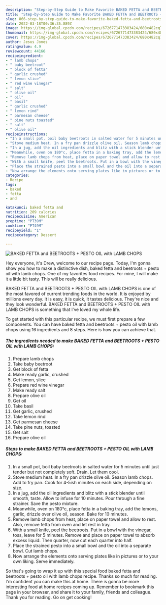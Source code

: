 ```yaml
---
description: "Step-by-Step Guide to Make Favorite BAKED FETTA and BEETROOTS + PESTO OIL with LAMB CHOPS"
title: "Step-by-Step Guide to Make Favorite BAKED FETTA and BEETROOTS + PESTO OIL with LAMB CHOPS"
slug: 866-step-by-step-guide-to-make-favorite-baked-fetta-and-beetroots-pesto-oil-with-lamb-chops
date: 2022-03-18T00:36:35.889Z
image: https://img-global.cpcdn.com/recipes/6726771473383424/680x482cq70/baked-fetta-and-beetroots-pesto-oil-with-lamb-chops-recipe-main-photo.jpg
thumbnail: https://img-global.cpcdn.com/recipes/6726771473383424/680x482cq70/baked-fetta-and-beetroots-pesto-oil-with-lamb-chops-recipe-main-photo.jpg
cover: https://img-global.cpcdn.com/recipes/6726771473383424/680x482cq70/baked-fetta-and-beetroots-pesto-oil-with-lamb-chops-recipe-main-photo.jpg
author: Jesus Jones
ratingvalue: 4.9
reviewcount: 44166
recipeingredient:
- " lamb chops"
- " baby beetroot"
- " block of fetta"
- " garlic crushed"
- " lemon slice"
- " red wine vinegar"
- " salt"
- " olive oil"
- " oil"
- " basil"
- " garlic crushed"
- " lemon rind"
- " parmesan cheese"
- " pine nuts toasted"
- " salt"
- " olive oil"
recipeinstructions:
- "In a small pot, boil baby beetroots in salted water for 5 minutes until just tender but not completely soft. Drain. Let them cool."
- "Stove medium heat. In a fry pan drizzle olive oil. Season lamb chops. Add to fry pan. Cook for 4-5ish minutes on each side, depending on size."
- "In a jug, add the oil ingredients and blitz with a stick blender until smooth, taste. Allow to infuse for 10 minutes. Pour through a fine strainer. Save the pesto mixture."
- "Meanwhile, oven on 180°c, place fetta in a baking tray, add the lemons, garlic, drizzle over olive oil, season. Bake for 10 minutes."
- "Remove lamb chops from heat, place on paper towel and allow to rest. Also, remove fetta from oven and let rest in tray."
- "With a small knife, peel the beetroots. Put in a bowl with the vinegar, toss, leave for 5 minutes. Remove and place on paper towel to absorb excess liquid. Then quarter, now cut each quarter into half."
- "Place the strained pesto into a small bowl and the oil into a separate bowl. Cut lamb chops."
- "Now arrange the elements onto serving plates like in pictures or to your own liking. Serve immediately."
categories:
- Recipe
tags:
- baked
- fetta
- and

katakunci: baked fetta and 
nutrition: 209 calories
recipecuisine: American
preptime: "PT39M"
cooktime: "PT49M"
recipeyield: "1"
recipecategory: Dessert

---
```



![BAKED FETTA and BEETROOTS + PESTO OIL with LAMB CHOPS](https://img-global.cpcdn.com/recipes/6726771473383424/680x482cq70/baked-fetta-and-beetroots-pesto-oil-with-lamb-chops-recipe-main-photo.jpg)

Hey everyone, it's Drew, welcome to our recipe page. Today, I'm gonna show you how to make a distinctive dish, baked fetta and beetroots + pesto oil with lamb chops. One of my favorites food recipes. For mine, I will make it a little bit tasty. This will be really delicious.

BAKED FETTA and BEETROOTS + PESTO OIL with LAMB CHOPS is one of the most favored of current trending foods in the world. It is enjoyed by millions every day. It is easy, it is quick, it tastes delicious. They're nice and they look wonderful. BAKED FETTA and BEETROOTS + PESTO OIL with LAMB CHOPS is something that I've loved my whole life.




To get started with this particular recipe, we must first prepare a few components. You can have baked fetta and beetroots + pesto oil with lamb chops using 16 ingredients and 8 steps. Here is how you can achieve that.

<!--inarticleads1-->

##### The ingredients needed to make BAKED FETTA and BEETROOTS + PESTO OIL with LAMB CHOPS:

1. Prepare  lamb chops
1. Take  baby beetroot
1. Get  block of fetta
1. Make ready  garlic, crushed
1. Get  lemon, slice
1. Prepare  red wine vinegar
1. Make ready  salt
1. Prepare  olive oil
1. Get  oil
1. Take  basil
1. Get  garlic, crushed
1. Take  lemon rind
1. Get  parmesan cheese
1. Take  pine nuts, toasted
1. Get  salt
1. Prepare  olive oil




<!--inarticleads2-->

##### Steps to make BAKED FETTA and BEETROOTS + PESTO OIL with LAMB CHOPS:

1. In a small pot, boil baby beetroots in salted water for 5 minutes until just tender but not completely soft. Drain. Let them cool.
1. Stove medium heat. In a fry pan drizzle olive oil. Season lamb chops. Add to fry pan. Cook for 4-5ish minutes on each side, depending on size.
1. In a jug, add the oil ingredients and blitz with a stick blender until smooth, taste. Allow to infuse for 10 minutes. Pour through a fine strainer. Save the pesto mixture.
1. Meanwhile, oven on 180°c, place fetta in a baking tray, add the lemons, garlic, drizzle over olive oil, season. Bake for 10 minutes.
1. Remove lamb chops from heat, place on paper towel and allow to rest. Also, remove fetta from oven and let rest in tray.
1. With a small knife, peel the beetroots. Put in a bowl with the vinegar, toss, leave for 5 minutes. Remove and place on paper towel to absorb excess liquid. Then quarter, now cut each quarter into half.
1. Place the strained pesto into a small bowl and the oil into a separate bowl. Cut lamb chops.
1. Now arrange the elements onto serving plates like in pictures or to your own liking. Serve immediately.




So that's going to wrap it up with this special food baked fetta and beetroots + pesto oil with lamb chops recipe. Thanks so much for reading. I'm confident you can make this at home. There is gonna be more interesting food at home recipes coming up. Remember to bookmark this page in your browser, and share it to your family, friends and colleague. Thank you for reading. Go on get cooking!
